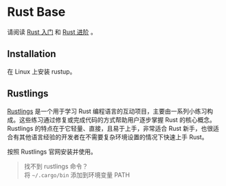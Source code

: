 # Rust Base

请阅读 [Rust 入门](https://loongson-neuq.pages.dev/p/os-week2-get-started-with-rust/) 和 [Rust 进阶](https://loongson-neuq.pages.dev/p/advanced-rust/) 。

## Installation

在 Linux 上安装 rustup。

## Rustlings

[Rustlings](https://rustlings.cool/) 是一个用于学习 Rust 编程语言的互动项目，主要由一系列小练习构成。这些练习通过修复或完成代码的方式帮助用户逐步掌握 Rust 的核心概念。Rustlings 的特点在于它轻量、直接，且易于上手，非常适合 Rust 新手，也很适合有其他语言经验的开发者在不需要复杂环境设置的情况下快速上手 Rust。

按照 Rustlings 官网安装并使用。

> 找不到 rustlings 命令？  
> 将 `~/.cargo/bin` 添加到环境变量 PATH
